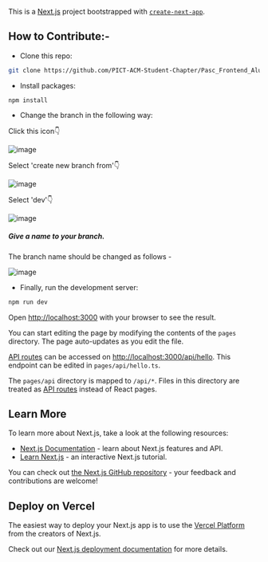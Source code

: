 This is a [Next.js](https://nextjs.org/) project bootstrapped with [`create-next-app`](https://github.com/vercel/next.js/tree/canary/packages/create-next-app).


## How to Contribute:-

- Clone this repo:
```bash
git clone https://github.com/PICT-ACM-Student-Chapter/Pasc_Frontend_Alumni_2.0.git
```

- Install packages:
```
npm install
```

- Change the branch in the following way:
  
Click this icon👇

![image](https://github.com/PICT-ACM-Student-Chapter/Pasc_Frontend_Alumni_2.0/assets/99179330/1be6fe23-6545-4a4a-92a8-55f9242d6789)

Select 'create new branch from'👇

![image](https://github.com/PICT-ACM-Student-Chapter/Pasc_Frontend_Alumni_2.0/assets/99179330/f2d2e76d-3e20-4df7-b00a-7f199322b659)

Select 'dev'👇

![image](https://github.com/PICT-ACM-Student-Chapter/Pasc_Frontend_Alumni_2.0/assets/99179330/b969d80a-08df-4824-b655-21e6d9f5e1cc)

##### Give a name to your branch.
The branch name should be changed as follows -

![image](https://github.com/PICT-ACM-Student-Chapter/Pasc_Frontend_Alumni_2.0/assets/99179330/80f23286-80af-4b65-bc7f-c69caeaffbbf)


- Finally, run the development server:

```bash
npm run dev
```

Open [http://localhost:3000](http://localhost:3000) with your browser to see the result.

You can start editing the page by modifying the contents of the `pages` directory. The page auto-updates as you edit the file.

[API routes](https://nextjs.org/docs/api-routes/introduction) can be accessed on [http://localhost:3000/api/hello](http://localhost:3000/api/hello). This endpoint can be edited in `pages/api/hello.ts`.

The `pages/api` directory is mapped to `/api/*`. Files in this directory are treated as [API routes](https://nextjs.org/docs/api-routes/introduction) instead of React pages.

## Learn More

To learn more about Next.js, take a look at the following resources:

- [Next.js Documentation](https://nextjs.org/docs) - learn about Next.js features and API.
- [Learn Next.js](https://nextjs.org/learn) - an interactive Next.js tutorial.

You can check out [the Next.js GitHub repository](https://github.com/vercel/next.js/) - your feedback and contributions are welcome!

## Deploy on Vercel

The easiest way to deploy your Next.js app is to use the [Vercel Platform](https://vercel.com/new?utm_medium=default-template&filter=next.js&utm_source=create-next-app&utm_campaign=create-next-app-readme) from the creators of Next.js.

Check out our [Next.js deployment documentation](https://nextjs.org/docs/deployment) for more details.
